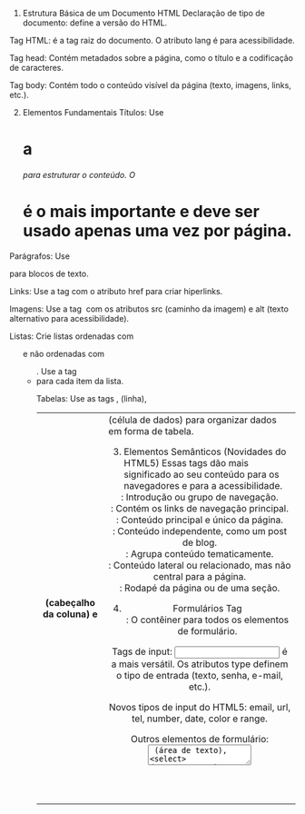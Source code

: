 1. Estrutura Básica de um Documento HTML
Declaração de tipo de documento: <!DOCTYPE html> define a versão do HTML.

Tag HTML: <html lang="pt-BR"> é a tag raiz do documento. O atributo lang é para acessibilidade.

Tag head: Contém metadados sobre a página, como o título e a codificação de caracteres.

Tag body: Contém todo o conteúdo visível da página (texto, imagens, links, etc.).

2. Elementos Fundamentais
Títulos: Use <h1> a <h6> para estruturar o conteúdo. O <h1> é o mais importante e deve ser usado apenas uma vez por página.

Parágrafos: Use <p> para blocos de texto.

Links: Use a tag <a> com o atributo href para criar hiperlinks.

Imagens: Use a tag <img> com os atributos src (caminho da imagem) e alt (texto alternativo para acessibilidade).

Listas: Crie listas ordenadas com <ol> e não ordenadas com <ul>. Use a tag <li> para cada item da lista.

Tabelas: Use as tags <table>, <tr> (linha), <th> (cabeçalho da coluna) e <td> (célula de dados) para organizar dados em forma de tabela.

3. Elementos Semânticos (Novidades do HTML5)
Essas tags dão mais significado ao seu conteúdo para os navegadores e para a acessibilidade.

<header>: Introdução ou grupo de navegação.

<nav>: Contém os links de navegação principal.

<main>: Conteúdo principal e único da página.

<article>: Conteúdo independente, como um post de blog.

<section>: Agrupa conteúdo tematicamente.

<aside>: Conteúdo lateral ou relacionado, mas não central para a página.

<footer>: Rodapé da página ou de uma seção.

4. Formulários
Tag <form>: O contêiner para todos os elementos de formulário.

Tags de input: <input> é a mais versátil. Os atributos type definem o tipo de entrada (texto, senha, e-mail, etc.).

Novos tipos de input do HTML5: email, url, tel, number, date, color e range.

Outros elementos de formulário: <textarea> (área de texto), <select> (menu suspenso) e <button>.

5. Multimídia
Vídeo: Use a tag <video> para incorporar vídeos.

Áudio: Use a tag <audio> para adicionar arquivos de áudio.

6. Acessibilidade
Aprender a criar sites acessíveis é fundamental.

Atributos alt: Essenciais para imagens.

Atributos ARIA: aria-label, aria-describedby e role ajudam a dar mais contexto para tecnologias assistivas.

7. Ferramentas e Boas Práticas
Validação: Valide seu código usando validadores online para garantir que ele esteja correto.

Consistência: Mantenha uma indentação e formatação consistentes.

Comentários: Use `` para anotar seu código e torná-lo mais compreensível.
